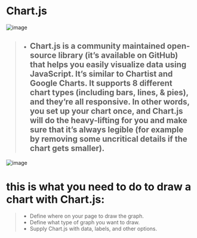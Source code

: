  # Chart.js
 
 ![image](https://www.stanleyulili.com/assets/images/posts/2019-10-05-beginner-guide-to-chartjs/featured-image.jpg)

> - ## Chart.js is a community maintained open-source library (it’s available on GitHub) that helps you easily visualize data using JavaScript. It’s similar to Chartist and Google Charts. It supports 8 different chart types (including bars, lines, & pies), and they’re all responsive. In other words, you set up your chart once, and Chart.js will do the heavy-lifting for you and make sure that it’s always legible (for example by removing some uncritical details if the chart gets smaller).





![image](https://i.morioh.com/2020/04/30/8e58b48c35cf.jpg)


# this is what you need to do to draw a chart with Chart.js:

> - Define where on your page to draw the graph.
> - Define what type of graph you want to draw.
> - Supply Chart.js with data, labels, and other options.
